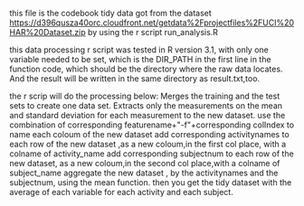 this file is the codebook tidy data got from the dataset https://d396qusza40orc.cloudfront.net/getdata%2Fprojectfiles%2FUCI%20HAR%20Dataset.zip 
by using the r script run_analysis.R 

this data processing r script was tested in R version 3.1, with only one variable needed to be set, which is the DIR_PATH in the 
first line in the function code, which should be the directory where the raw data locates. And the result will be written in the 
same directory as result.txt,too. 

the r scrip will do the processing below:
Merges the training and the test sets to create one data set.
Extracts only the measurements on the mean and standard deviation for each measurement to the new dataset. 
use the combination of corresponding featurename+"-f"+corresponding colIndex to name each coloum of the new dataset
add corresponding activitynames to each row of the new dataset ,as a new coloum,in the first col place, with a colname of activity_name
add corresponding subjectnum to each row of the new dataset, as a new coloum,in the second col place,with a colname of subject_name
aggregate the new dataset , by the activitynames and the subjectnum, using the mean function. then you get the tidy dataset  with the average of each variable for each activity and each subject. 

